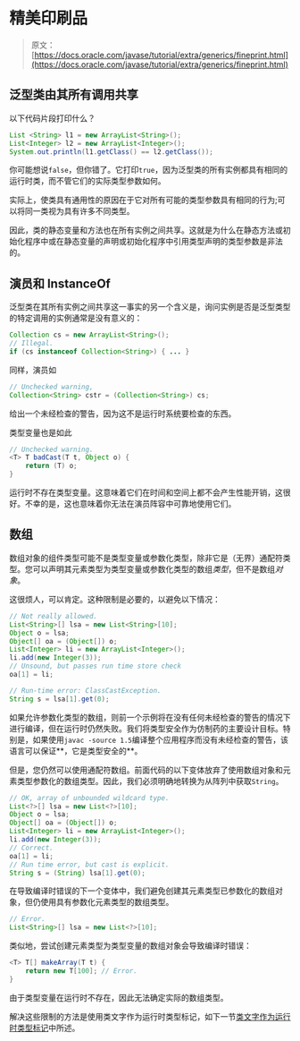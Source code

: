# 精美印刷品

> 原文： [https://docs.oracle.com/javase/tutorial/extra/generics/fineprint.html](https://docs.oracle.com/javase/tutorial/extra/generics/fineprint.html)

## 泛型类由其所有调用共享

以下代码片段打印什么？

```java
List <String> l1 = new ArrayList<String>();
List<Integer> l2 = new ArrayList<Integer>();
System.out.println(l1.getClass() == l2.getClass());

```

你可能想说`false`，但你错了。它打印`true`，因为泛型类的所有实例都具有相同的运行时类，而不管它们的实际类型参数如何。

实际上，使类具有通用性的原因在于它对所有可能的类型参数具有相同的行为;可以将同一类视为具有许多不同类型。

因此，类的静态变量和方法也在所有实例之间共享。这就是为什么在静态方法或初始化程序中或在静态变量的声明或初始化程序中引用类型声明的类型参数是非法的。

## 演员和 InstanceOf

泛型类在其所有实例之间共享这一事实的另一个含义是，询问实例是否是泛型类型的特定调用的实例通常是没有意义的：

```java
Collection cs = new ArrayList<String>();
// Illegal.
if (cs instanceof Collection<String>) { ... }

```

同样，演员如

```java
// Unchecked warning,
Collection<String> cstr = (Collection<String>) cs;

```

给出一个未经检查的警告，因为这不是运行时系统要检查的东西。

类型变量也是如此

```java
// Unchecked warning. 
<T> T badCast(T t, Object o) {
    return (T) o;
}

```

运行时不存在类型变量。这意味着它们在时间和空间上都不会产生性能开销，这很好。不幸的是，这也意味着你无法在演员阵容中可靠地使用它们。

## 数组

数组对象的组件类型可能不是类型变量或参数化类型，除非它是（无界）通配符类型。您可以声明其元素类型为类型变量或参数化类型的数组*类型*，但不是数组*对象*。

这很烦人，可以肯定。这种限制是必要的，以避免以下情况：

```java
// Not really allowed.
List<String>[] lsa = new List<String>[10];
Object o = lsa;
Object[] oa = (Object[]) o;
List<Integer> li = new ArrayList<Integer>();
li.add(new Integer(3));
// Unsound, but passes run time store check
oa[1] = li;

// Run-time error: ClassCastException.
String s = lsa[1].get(0);

```

如果允许参数化类型的数组，则前一个示例将在没有任何未经检查的警告的情况下进行编译，但在运行时仍然失败。我们将类型安全作为仿制药的主要设计目标。特别是，如果使用`javac -source 1.5`编译整个应用程序而没有未经检查的警告，该语言可以保证**，它是类型安全的**。

但是，您仍然可以使用通配符数组。前面代码的以下变体放弃了使用数组对象和元素类型参数化的数组类型。因此，我们必须明确地转换为从阵列中获取`String`。

```java
// OK, array of unbounded wildcard type.
List<?>[] lsa = new List<?>[10];
Object o = lsa;
Object[] oa = (Object[]) o;
List<Integer> li = new ArrayList<Integer>();
li.add(new Integer(3));
// Correct.
oa[1] = li;
// Run time error, but cast is explicit.
String s = (String) lsa[1].get(0);

```

在导致编译时错误的下一个变体中，我们避免创建其元素类型已参数化的数组对象，但仍使用具有参数化元素类型的数组类型。

```java
// Error.
List<String>[] lsa = new List<?>[10];

```

类似地，尝试创建元素类型为类型变量的数组对象会导致编译时错误：

```java
<T> T[] makeArray(T t) {
    return new T[100]; // Error.
}

```

由于类型变量在运行时不存在，因此无法确定实际的数组类型。

解决这些限制的方法是使用类文字作为运行时类型标记，如下一节[类文字作为运行时类型标记](literals.html)中所述。